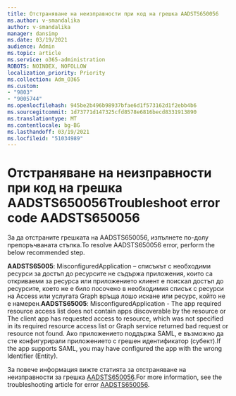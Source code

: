 ```yaml
---
title: Отстраняване на неизправности при код на грешка AADSTS650056
ms.author: v-smandalika
author: v-smandalika
manager: dansimp
ms.date: 03/19/2021
audience: Admin
ms.topic: article
ms.service: o365-administration
ROBOTS: NOINDEX, NOFOLLOW
localization_priority: Priority
ms.collection: Adm_O365
ms.custom:
- "9803"
- "9005744"
ms.openlocfilehash: 945be2b496b98937bfae6d1f573162d1f2ebb4b6
ms.sourcegitcommit: 1d73771d147325cfd8578e6816becd8331913890
ms.translationtype: MT
ms.contentlocale: bg-BG
ms.lasthandoff: 03/19/2021
ms.locfileid: "51034989"
---
```

# <a name="troubleshoot-error-code-aadsts650056"></a><span data-ttu-id="b20db-102">Отстраняване на неизправности при код на грешка AADSTS650056</span><span class="sxs-lookup"><span data-stu-id="b20db-102">Troubleshoot error code AADSTS650056</span></span>

<span data-ttu-id="b20db-103">За да отстраните грешката на AADSTS650056, изпълнете по-долу препоръчваната стъпка.</span><span class="sxs-lookup"><span data-stu-id="b20db-103">To resolve AADSTS650056 error, perform the below recommended step.</span></span>

<span data-ttu-id="b20db-104">**AADSTS65005**: MisconfiguredApplication – списъкът с необходими ресурси за достъп до ресурсите не съдържа приложения, които са откриваеми за ресурса или приложението клиент е поискал достъп до ресурсите, което не е било посочено в необходимия списък с ресурси на Access или услугата Graph връща лошо искане или ресурс, който не е намерен.</span><span class="sxs-lookup"><span data-stu-id="b20db-104">**AADSTS65005**: MisconfiguredApplication - The app required resource access list does not contain apps discoverable by the resource or The client app has requested access to resource, which was not specified in its required resource access list or Graph service returned bad request or resource not found.</span></span> <span data-ttu-id="b20db-105">Ако приложението поддържа SAML, е възможно да сте конфигурирали приложението с грешен идентификатор (субект).</span><span class="sxs-lookup"><span data-stu-id="b20db-105">If the app supports SAML, you may have configured the app with the wrong Identifier (Entity).</span></span>

<span data-ttu-id="b20db-106">За повече информация вижте статията за отстраняване на неизправности за грешка [AADSTS650056](https://docs.microsoft.com/troubleshoot/azure/active-directory/error-code-aadsts650056-misconfigured-app).</span><span class="sxs-lookup"><span data-stu-id="b20db-106">For more information, see the troubleshooting article for error [AADSTS650056](https://docs.microsoft.com/troubleshoot/azure/active-directory/error-code-aadsts650056-misconfigured-app).</span></span>
